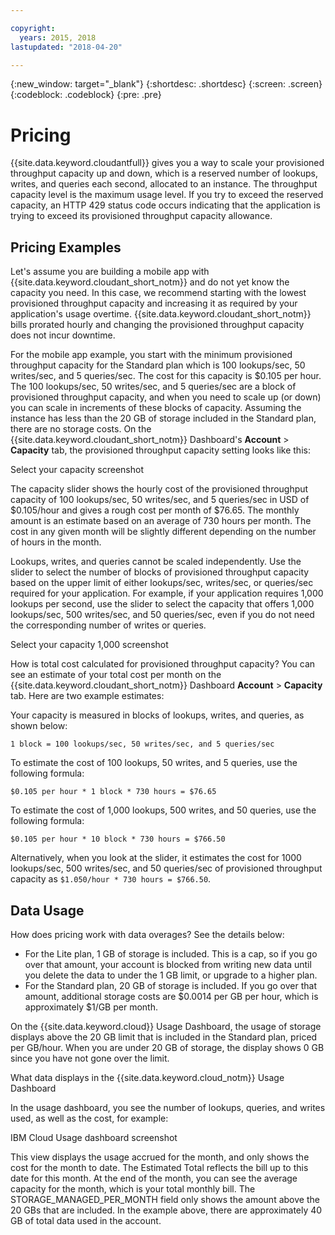 ```yaml
---

copyright:
  years: 2015, 2018
lastupdated: "2018-04-20"

---
```


{:new_window: target="_blank"}
{:shortdesc: .shortdesc}
{:screen: .screen}
{:codeblock: .codeblock}
{:pre: .pre}

<!-- Acrolinx: 2017-02-23 -->

# Pricing

{{site.data.keyword.cloudantfull}} gives you a way to scale your provisioned throughput 
capacity up and down, which is a reserved number of lookups, writes, and 
queries each second, allocated to an instance. The throughput capacity 
level is the maximum usage level. If you try to exceed the 
reserved capacity, an HTTP 429 status code occurs indicating that 
the application is trying to exceed its provisioned 
throughput capacity allowance.

## Pricing Examples 

Let's assume you are building a mobile app with {{site.data.keyword.cloudant_short_notm}} 
and do not yet 
know the capacity you need. In this case, we recommend starting with 
the lowest provisioned throughput capacity and increasing it as required by 
your application's usage overtime. {{site.data.keyword.cloudant_short_notm}} 
bills prorated hourly and 
changing the provisioned throughput capacity does not incur downtime. 

For the mobile app example, you start with the minimum provisioned 
throughput capacity for the Standard plan which is 100 lookups/sec, 
50 writes/sec, and 5 queries/sec. The cost for this capacity is $0.105 
per hour. The 100 lookups/sec, 50 writes/sec, and 5 queries/sec are a 
block of provisioned throughput capacity, and when you need to scale up 
(or down) you can scale in increments of these blocks of capacity. 
Assuming the instance has less than the 20 GB of storage included in the 
Standard plan, there are no storage costs. On the {{site.data.keyword.cloudant_short_notm}} Dashboard's 
**Account** > **Capacity** tab, the provisioned throughput capacity 
setting looks like this:

Select your capacity screenshot

The capacity slider shows the hourly cost of the provisioned throughput 
capacity of 100 lookups/sec, 50 writes/sec, and 5 queries/sec in USD of 
$0.105/hour and gives a rough cost per month of $76.65. The monthly amount 
is an estimate based on an average of 730 hours per month. The cost in any 
given month will be slightly different depending on the number of hours in 
the month.

Lookups, writes, and queries cannot be scaled independently. Use the slider 
to select the number of blocks of provisioned throughput capacity based on 
the upper limit of either lookups/sec, writes/sec, or queries/sec required 
for your application. For example, if your application requires 1,000 lookups 
per second, use the slider to select the capacity that offers 1,000 
lookups/sec, 500 writes/sec, and 50 queries/sec, even if you do not need 
the corresponding number of writes or queries.

Select your capacity 1,000 screenshot

How is total cost calculated for provisioned throughput capacity? You can see an 
estimate of your total cost per month on the {{site.data.keyword.cloudant_short_notm}} 
Dashboard **Account** > **Capacity** tab. Here are two example estimates:

Your capacity is measured in blocks of lookups, writes, and queries, as shown below:

`1 block = 100 lookups/sec, 50 writes/sec, and 5 queries/sec`

To estimate the cost of 100 lookups, 50 writes, and 5 queries, use the 
following formula: 

`$0.105 per hour * 1 block * 730 hours = $76.65`

To estimate the cost of 1,000 lookups, 500 writes, and 50 queries, use the 
following formula:

`$0.105 per hour * 10 block * 730 hours = $766.50`
 
Alternatively, when you look at the slider, it estimates the cost for 
1000 lookups/sec, 500 writes/sec, and 50 queries/sec of provisioned 
throughput capacity as `$1.050/hour * 730 hours = $766.50`.


## Data Usage 

How does pricing work with data overages? See the details below: 

- For the Lite plan, 1 GB of storage is included. This is a cap, so if you go 
over that amount, your account is blocked from writing new data until 
you delete the data to under the 1 GB limit, or upgrade to a higher plan.
- For the Standard plan, 20 GB of storage is included. If you go over that 
amount, additional storage costs are $0.0014 per GB per hour, which is 
approximately $1/GB per month. 

On the {{site.data.keyword.cloud}} Usage Dashboard, the usage of storage displays above the 
20 GB limit that is included in the Standard plan, priced per GB/hour. When you are under 
20 GB of storage, the display shows 0 GB since you have not gone over the 
limit. 

What data displays in the {{site.data.keyword.cloud_notm}} Usage Dashboard

In the usage dashboard, you see the number of lookups, queries, and writes used, as 
well as the cost, for example:

IBM Cloud Usage dashboard screenshot

This view displays the usage accrued for the month, and only shows 
the cost for the month to date. The Estimated Total reflects the bill 
up to this date for this month. At the end of the month, you can see 
the average capacity for the month, which is your total monthly bill. 
The STORAGE_MANAGED_PER_MONTH field only shows the amount above the 20 GBs 
that are included. In the example above, there 
are approximately 40 GB of total data used in the account. 

